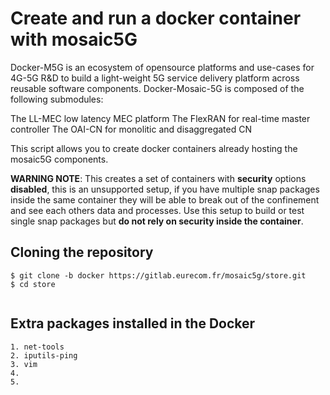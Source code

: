 # Create and run a docker container with mosaic5G

Docker-M5G is an ecosystem of opensource platforms and use-cases for 4G-5G R&D to build a light-weight 5G service delivery platform across reusable software components.
Docker-Mosaic-5G is composed of the following submodules:

The LL-MEC low latency MEC platform
The FlexRAN for real-time master controller
The OAI-CN  for monolitic and disaggregated CN

This script allows you to create docker containers already hosting the mosaic5G components.

**WARNING NOTE**: This creates a set of containers with **security** options **disabled**, this is an unsupported setup, if you have multiple snap packages inside the same container they will be able to break out of the confinement and see each others data and processes. Use this setup to build or test single snap packages but **do not rely on security inside the container**.

## Cloning the repository
```
$ git clone -b docker https://gitlab.eurecom.fr/mosaic5g/store.git
$ cd store


```

## Extra packages installed in the Docker 

```
1. net-tools
2. iputils-ping
3. vim
4. 
5. 
```
